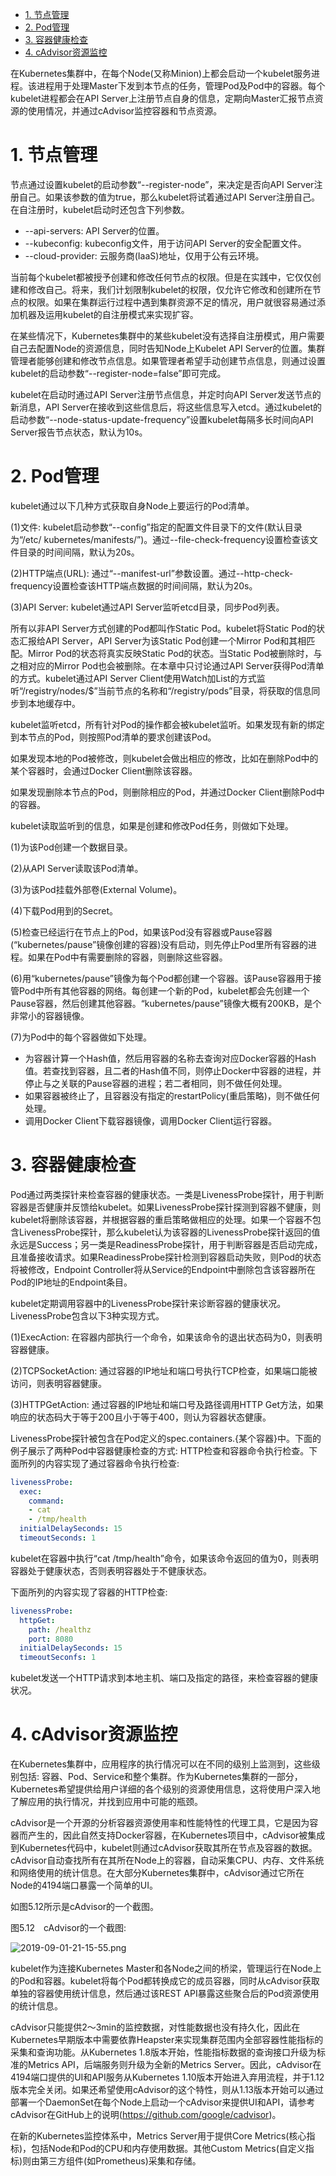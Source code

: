 
<!-- @import "[TOC]" {cmd="toc" depthFrom=1 depthTo=6 orderedList=false} -->

<!-- code_chunk_output -->

- [1. 节点管理](#1-节点管理)
- [2. Pod管理](#2-pod管理)
- [3. 容器健康检查](#3-容器健康检查)
- [4. cAdvisor资源监控](#4-cadvisor资源监控)

<!-- /code_chunk_output -->

在Kubernetes集群中，在每个Node(又称Minion)上都会启动一个kubelet服务进程。该进程用于处理Master下发到本节点的任务，管理Pod及Pod中的容器。每个kubelet进程都会在API Server上注册节点自身的信息，定期向Master汇报节点资源的使用情况，并通过cAdvisor监控容器和节点资源。

# 1. 节点管理

节点通过设置kubelet的启动参数“\-\-register\-node”，来决定是否向API Server注册自己。如果该参数的值为true，那么kubelet将试着通过API Server注册自己。在自注册时，kubelet启动时还包含下列参数。

- \-\-api\-servers: API Server的位置。
- \-\-kubeconfig: kubeconfig文件，用于访问API Server的安全配置文件。
- \-\-cloud\-provider: 云服务商(IaaS)地址，仅用于公有云环境。

当前每个kubelet都被授予创建和修改任何节点的权限。但是在实践中，它仅仅创建和修改自己。将来，我们计划限制kubelet的权限，仅允许它修改和创建所在节点的权限。如果在集群运行过程中遇到集群资源不足的情况，用户就很容易通过添加机器及运用kubelet的自注册模式来实现扩容。

在某些情况下，Kubernetes集群中的某些kubelet没有选择自注册模式，用户需要自己去配置Node的资源信息，同时告知Node上Kubelet API Server的位置。集群管理者能够创建和修改节点信息。如果管理者希望手动创建节点信息，则通过设置kubelet的启动参数“\-\-register\-node=false”即可完成。

kubelet在启动时通过API Server注册节点信息，并定时向API Server发送节点的新消息，API Server在接收到这些信息后，将这些信息写入etcd。通过kubelet的启动参数“\-\-node\-status\-update\-frequency”设置kubelet每隔多长时间向API Server报告节点状态，默认为10s。

# 2. Pod管理

kubelet通过以下几种方式获取自身Node上要运行的Pod清单。

(1)文件: kubelet启动参数“--config”指定的配置文件目录下的文件(默认目录为“/etc/ kubernetes/manifests/”)。通过--file-check-frequency设置检查该文件目录的时间间隔，默认为20s。

(2)HTTP端点(URL): 通过“--manifest-url”参数设置。通过--http-check-frequency设置检查该HTTP端点数据的时间间隔，默认为20s。

(3)API Server: kubelet通过API Server监听etcd目录，同步Pod列表。

所有以非API Server方式创建的Pod都叫作Static Pod。kubelet将Static Pod的状态汇报给API Server，API Server为该Static Pod创建一个Mirror Pod和其相匹配。Mirror Pod的状态将真实反映Static Pod的状态。当Static Pod被删除时，与之相对应的Mirror Pod也会被删除。在本章中只讨论通过API Server获得Pod清单的方式。kubelet通过API Server Client使用Watch加List的方式监听“/registry/nodes/$”当前节点的名称和“/registry/pods”目录，将获取的信息同步到本地缓存中。

kubelet监听etcd，所有针对Pod的操作都会被kubelet监听。如果发现有新的绑定到本节点的Pod，则按照Pod清单的要求创建该Pod。

如果发现本地的Pod被修改，则kubelet会做出相应的修改，比如在删除Pod中的某个容器时，会通过Docker Client删除该容器。

如果发现删除本节点的Pod，则删除相应的Pod，并通过Docker Client删除Pod中的容器。

kubelet读取监听到的信息，如果是创建和修改Pod任务，则做如下处理。

(1)为该Pod创建一个数据目录。

(2)从API Server读取该Pod清单。

(3)为该Pod挂载外部卷(External Volume)。

(4)下载Pod用到的Secret。

(5)检查已经运行在节点上的Pod，如果该Pod没有容器或Pause容器(“kubernetes/pause”镜像创建的容器)没有启动，则先停止Pod里所有容器的进程。如果在Pod中有需要删除的容器，则删除这些容器。

(6)用“kubernetes/pause”镜像为每个Pod都创建一个容器。该Pause容器用于接管Pod中所有其他容器的网络。每创建一个新的Pod，kubelet都会先创建一个Pause容器，然后创建其他容器。“kubernetes/pause”镜像大概有200KB，是个非常小的容器镜像。

(7)为Pod中的每个容器做如下处理。

- 为容器计算一个Hash值，然后用容器的名称去查询对应Docker容器的Hash值。若查找到容器，且二者的Hash值不同，则停止Docker中容器的进程，并停止与之关联的Pause容器的进程；若二者相同，则不做任何处理。
- 如果容器被终止了，且容器没有指定的restartPolicy(重启策略)，则不做任何处理。
- 调用Docker Client下载容器镜像，调用Docker Client运行容器。

# 3. 容器健康检查

Pod通过两类探针来检查容器的健康状态。一类是LivenessProbe探针，用于判断容器是否健康并反馈给kubelet。如果LivenessProbe探针探测到容器不健康，则kubelet将删除该容器，并根据容器的重启策略做相应的处理。如果一个容器不包含LivenessProbe探针，那么kubelet认为该容器的LivenessProbe探针返回的值永远是Success；另一类是ReadinessProbe探针，用于判断容器是否启动完成，且准备接收请求。如果ReadinessProbe探针检测到容器启动失败，则Pod的状态将被修改，Endpoint Controller将从Service的Endpoint中删除包含该容器所在Pod的IP地址的Endpoint条目。

kubelet定期调用容器中的LivenessProbe探针来诊断容器的健康状况。LivenessProbe包含以下3种实现方式。

(1)ExecAction: 在容器内部执行一个命令，如果该命令的退出状态码为0，则表明容器健康。

(2)TCPSocketAction: 通过容器的IP地址和端口号执行TCP检查，如果端口能被访问，则表明容器健康。

(3)HTTPGetAction: 通过容器的IP地址和端口号及路径调用HTTP Get方法，如果响应的状态码大于等于200且小于等于400，则认为容器状态健康。

LivenessProbe探针被包含在Pod定义的spec.containers.{某个容器}中。下面的例子展示了两种Pod中容器健康检查的方式: HTTP检查和容器命令执行检查。下面所列的内容实现了通过容器命令执行检查: 

```yaml
livenessProbe:
  exec:
    command:
    - cat
    - /tmp/health
  initialDelaySeconds: 15
  timeoutSeconds: 1
```

kubelet在容器中执行“cat /tmp/health”命令，如果该命令返回的值为0，则表明容器处于健康状态，否则表明容器处于不健康状态。

下面所列的内容实现了容器的HTTP检查: 

```yaml
livenessProbe:
  httpGet:
    path: /healthz
    port: 8080
  initialDelaySeconds: 15
  timeoutSeconfs: 1
```

kubelet发送一个HTTP请求到本地主机、端口及指定的路径，来检查容器的健康状况。

# 4. cAdvisor资源监控

在Kubernetes集群中，应用程序的执行情况可以在不同的级别上监测到，这些级别包括: 容器、Pod、Service和整个集群。作为Kubernetes集群的一部分，Kubernetes希望提供给用户详细的各个级别的资源使用信息，这将使用户深入地了解应用的执行情况，并找到应用中可能的瓶颈。

cAdvisor是一个开源的分析容器资源使用率和性能特性的代理工具，它是因为容器而产生的，因此自然支持Docker容器，在Kubernetes项目中，cAdvisor被集成到Kubernetes代码中，kubelet则通过cAdvisor获取其所在节点及容器的数据。cAdvisor自动查找所有在其所在Node上的容器，自动采集CPU、内存、文件系统和网络使用的统计信息。在大部分Kubernetes集群中，cAdvisor通过它所在Node的4194端口暴露一个简单的UI。

如图5.12所示是cAdvisor的一个截图。

图5.12　cAdvisor的一个截图:

![2019-09-01-21-15-55.png](./images/2019-09-01-21-15-55.png)

kubelet作为连接Kubernetes Master和各Node之间的桥梁，管理运行在Node上的Pod和容器。kubelet将每个Pod都转换成它的成员容器，同时从cAdvisor获取单独的容器使用统计信息，然后通过该REST API暴露这些聚合后的Pod资源使用的统计信息。

cAdvisor只能提供2～3min的监控数据，对性能数据也没有持久化，因此在Kubernetes早期版本中需要依靠Heapster来实现集群范围内全部容器性能指标的采集和查询功能。从Kubernetes 1.8版本开始，性能指标数据的查询接口升级为标准的Metrics API，后端服务则升级为全新的Metrics Server。因此，cAdvisor在4194端口提供的UI和API服务从Kubernetes 1.10版本开始进入弃用流程，并于1.12版本完全关闭。如果还希望使用cAdvisor的这个特性，则从1.13版本开始可以通过部署一个DaemonSet在每个Node上启动一个cAdvisor来提供UI和API，请参考cAdvisor在GitHub上的说明(https://github.com/google/cadvisor)。

在新的Kubernetes监控体系中，Metrics Server用于提供Core Metrics(核心指标)，包括Node和Pod的CPU和内存使用数据。其他Custom Metrics(自定义指标)则由第三方组件(如Prometheus)采集和存储。

